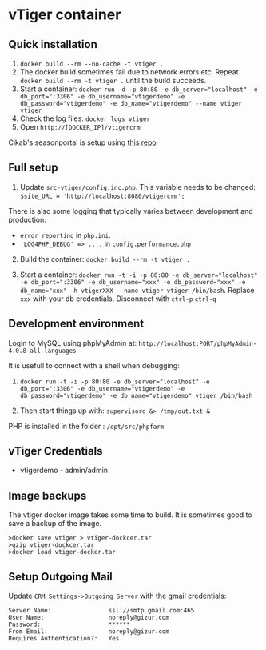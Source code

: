 vTiger container
=================


Quick installation
------------------

1. `docker build --rm --no-cache -t vtiger .`
1. The docker build sometimes fail due to network errors etc. Repeat
`docker build --rm -t vtiger .` until the build succeeds.
1. Start a container: `docker run -d -p 80:80 -e db_server="localhost" -e db_port=":3306" -e db_username="vtigerdemo" -e db_password="vtigerdemo" -e db_name="vtigerdemo" --name vtiger vtiger`
1. Check the log files: `docker logs vtiger`
1. Open `http://[DOCKER_IP]/vtigercrm`

Cikab's seasonportal is setup using [this repo](https://github.com/gizur/cikab)


Full setup
----------

1. Update `src-vtiger/config.inc.php`. This variable needs to be changed:
`$site_URL = 'http://localhost:8080/vtigercrm';`

There is also some logging that typically varies between development and production:

 * `error_reporting` in `php.ini`.
 *  `'LOG4PHP_DEBUG' => ...,` in `config.performance.php`

2. Build the container: `docker build --rm -t vtiger .`

3. Start a container: `docker run -t -i -p 80:80 -e db_server="localhost" -e db_port=":3306" -e db_username="xxx" -e db_password="xxx" -e db_name="xxx" -h vtigerXXX --name vtiger vtiger /bin/bash`. Replace `xxx` with your db credentials. Disconnect with `ctrl-p` `ctrl-q`


Development environment
-----------------------

Login to MySQL using phpMyAdmin at: `http://localhost:PORT/phpMyAdmin-4.0.8-all-languages`

It is usefull to connect with a shell when debugging:

1. `docker run -t -i -p 80:80 -e db_server="localhost" -e db_port=":3306" -e db_username="vtigerdemo"
-e db_password="vtigerdemo" -e db_name="vtigerdemo" vtiger /bin/bash`

2. Then start things up with: `supervisord &> /tmp/out.txt &`

PHP is installed in the folder : `/opt/src/phpfarm`


vTiger Credentials
------------------

 * vtigerdemo - admin/admin


Image backups
-------------

The vtiger docker image takes some time to build. It is sometimes good to save
a backup of the image.

	>docker save vtiger > vtiger-dockcer.tar
	>gzip vtiger-dockcer.tar
	>docker load vtiger-docker.tar


Setup Outgoing Mail
-------------------

Update `CRM Settings->Outgoing Server` with the gmail credentials:

	Server Name:				ssl://smtp.gmail.com:465
	User Name:					noreply@gizur.com
	Password:					******  
	From Email:					noreply@gizur.com
	Requires Authentication?:	Yes
